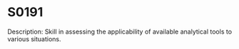 # S0191
Description: Skill in assessing the applicability of available analytical tools to various situations.
